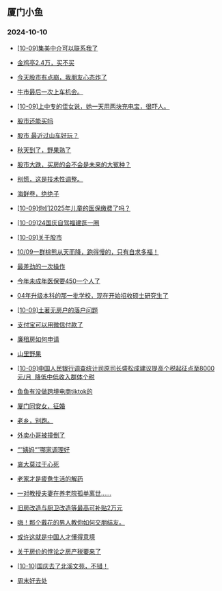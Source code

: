 ## 厦门小鱼 
### 2024-10-10

+ [[10-09]集美中介可以联系我了](http://bbs.xmfish.com/read-htm-tid-18249589.html)

+ [金鸡亭2.4万，买不买](http://bbs.xmfish.com/read-htm-tid-18249592.html)

+ [今天股市有点崩，我朋友心态炸了](http://bbs.xmfish.com/read-htm-tid-18249705.html)

+ [牛市最后一次上车机会。](http://bbs.xmfish.com/read-htm-tid-18249557.html)

+ [[10-09]上中专的侄女说，她一天用两块充电宝，很吓人。](http://bbs.xmfish.com/read-htm-tid-18249628.html)

+ [股市还能买吗](http://bbs.xmfish.com/read-htm-tid-18249547.html)

+ [股市 最近过山车好玩？](http://bbs.xmfish.com/read-htm-tid-18249657.html)

+ [秋天到了，野果熟了](http://bbs.xmfish.com/read-htm-tid-18249652.html)

+ [股市大跌，买房的会不会是未来的大冤种？](http://bbs.xmfish.com/read-htm-tid-18249679.html)

+ [别慌，这是技术性调整。](http://bbs.xmfish.com/read-htm-tid-18249667.html)

+ [海鲜卷，绝绝子](http://bbs.xmfish.com/read-htm-tid-18249677.html)

+ [[10-09]你们2025年儿童的医保缴费了吗？](http://bbs.xmfish.com/read-htm-tid-18249633.html)

+ [[10-09]24国庆自驾福建逛一圈](http://bbs.xmfish.com/read-htm-tid-18249695.html)

+ [[10-09]关于股市](http://bbs.xmfish.com/read-htm-tid-18249641.html)

+ [10/09一群棕熊从天而降，跑得慢的，只有自求多福！](http://bbs.xmfish.com/read-htm-tid-18249718.html)

+ [最差劲的一次操作](http://bbs.xmfish.com/read-htm-tid-18249777.html)

+ [今年未成年医保要450一个人了](http://bbs.xmfish.com/read-htm-tid-18249735.html)

+ [04年升级本科的那一批学校，现在开始招收硕士研究生了](http://bbs.xmfish.com/read-htm-tid-18249704.html)

+ [[10-09]土著无房户的落户问题](http://bbs.xmfish.com/read-htm-tid-18249670.html)

+ [支付宝可以用微信付款了](http://bbs.xmfish.com/read-htm-tid-18249675.html)

+ [廉租房如何申请](http://bbs.xmfish.com/read-htm-tid-18249696.html)

+ [山里野果](http://bbs.xmfish.com/read-htm-tid-18249748.html)

+ [[10-09]中国人民银行调查统计司原司长盛松成建议提高个税起征点至8000元/月  降低中低收入群体个税](http://bbs.xmfish.com/read-htm-tid-18249779.html)

+ [鱼鱼有没做跨境电商tiktok的](http://bbs.xmfish.com/read-htm-tid-18249751.html)

+ [厦门同安女，征婚](http://bbs.xmfish.com/read-htm-tid-18249762.html)

+ [老乡，别跑。](http://bbs.xmfish.com/read-htm-tid-18249789.html)

+ [外卖小哥被撞倒了](http://bbs.xmfish.com/read-htm-tid-18249860.html)

+ [“”姨妈“”哪家调理好](http://bbs.xmfish.com/read-htm-tid-18249767.html)

+ [哀大莫过于心死](http://bbs.xmfish.com/read-htm-tid-18249794.html)

+ [老家才是疲惫生活的解药](http://bbs.xmfish.com/read-htm-tid-18249901.html)

+ [一对教授夫妻在养老院孤单离世……](http://bbs.xmfish.com/read-htm-tid-18249912.html)

+ [旧房改造与厨卫改造等最高可补贴2万元](http://bbs.xmfish.com/read-htm-tid-18249793.html)

+ [嗨！那个戴花的男人教你如何交朋结友。](http://bbs.xmfish.com/read-htm-tid-18249874.html)

+ [或许这就是中国人才懂得意境](http://bbs.xmfish.com/read-htm-tid-18249896.html)

+ [关于房价的悖论之房产税要来了](http://bbs.xmfish.com/read-htm-tid-18249879.html)

+ [[10-10]国庆去了北溪文苑，不错！](http://bbs.xmfish.com/read-htm-tid-18249906.html)

+ [周末好去处](http://bbs.xmfish.com/read-htm-tid-18249858.html)

